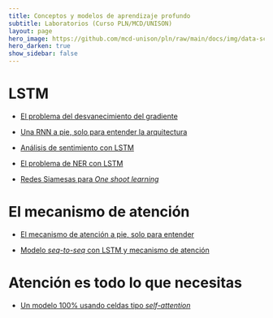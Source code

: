 ```yaml
---
title: Conceptos y modelos de aprendizaje profundo
subtitle: Laboratorios (Curso PLN/MCD/UNISON)
layout: page
hero_image: https://github.com/mcd-unison/pln/raw/main/docs/img/data-science-banner.jpg
hero_darken: true
show_sidebar: false
---
```


# LSTM

- [El problema del desvanecimiento del gradiente](https://www.github.com/mcd-unison/pln/blob/main/labs/RNN/vanish-grad.ipynb)
- [Una RNN a pie, solo para entender la arquitectura](https://www.github.com/mcd-unison/pln/blob/main/labs/RNN/Estados-ocultos.ipynb)
- [Análisis de sentimiento con LSTM](https://www.github.com/mcd-unison/pln/blob/main/labs/RNN/LSTM-IMdb.ipynb)
- [El problema de NER con LSTM](https://www.github.com/mcd-unison/pln/blob/main/labs/RNN/ner-lstm.ipynb)

- [Redes Siamesas para *One shoot learning*]()

# El mecanismo de atención

- [El mecanismo de atención a pie, solo para entender]()
  
- [Modelo *seq-to-seq* con LSTM y mecanismo de atención]()

# Atención es todo lo que necesitas

- [Un modelo 100% usando celdas tipo *self-attention*]()